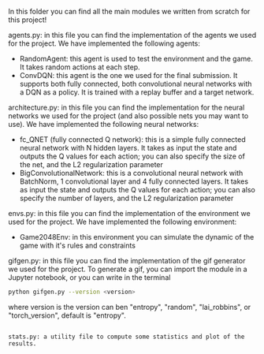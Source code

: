 In this folder you can find all the main modules we written from scratch for this project!

agents.py: in this file you can find the implementation of the agents we used for the project. We have implemented the following agents:
- RandomAgent: this agent is used to test the environment and the game. It takes random actions at each step.
- ConvDQN: this agent is the one we used for the final submission. It supports both fully connected, both convolutional neural networks with a DQN as a policy. It is trained with a replay buffer and a target network.

architecture.py: in this file you can find the implementation for the neural networks we used for the project (and also possible nets you may want to use). We have implemented the following neural networks:
- fc_QNET (fully connected Q network): this is a simple fully connected neural network with N hidden layers. It takes as input the state and outputs the Q values for each action; you can also specify the size of the net, and the L2 regularization parameter
- BigConvolutionalNetwork: this is a convolutional neural network with BatchNorm, 1 convolutional layer and 4 fully connected layers. It takes as input the state and outputs the Q values for each action; you can also specify the number of layers, and the L2 regularization parameter

envs.py: in this file you can find the implementation of the environment we used for the project. We have implemented the following environment:
- Game2048Env: in this environment you can simulate the dynamic of the game with it's rules and constraints

gifgen.py: in this file you can find the implementation of the gif generator we used for the project.
To generate a gif, you can import the module in a Jupyter notebook, or you can write in the terminal

```bash
python gifgen.py --version <version> 
```

where version is the version can ben "entropy", "random", "lai_robbins", or "torch_version", default is "entropy".
```

stats.py: a utility file to compute some statistics and plot of the results.
